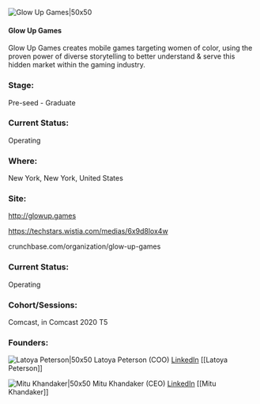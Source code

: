 

![Glow Up Games|50x50](https://res.cloudinary.com/crunchbase-production/image/upload/enkvnq8aijiesacm6kco)

#### Glow Up Games
Glow Up Games creates mobile games targeting women of color, using the proven power of diverse storytelling to better understand & serve this hidden market within the gaming industry.

### Stage: 
Pre-seed - Graduate 

### Current Status: 
Operating

### Where:
New York, New York, United States

### Site:
http://glowup.games

https://techstars.wistia.com/medias/6x9d8lox4w

crunchbase.com/organization/glow-up-games

### Current Status: 
Operating

### Cohort/Sessions: 
Comcast, in Comcast 2020 T5

### Founders: 

![Latoya Peterson|50x50](https://apimg.techstars.com/connect/images/image_files/5f31742a34a60d0abe0001d2/original/TechStarsHeadshot.jpg) Latoya Peterson (COO) [LinkedIn](https://linkedin.com/in/latoyadpeterson) [[Latoya Peterson]]

![Mitu Khandaker|50x50](https://apimg.techstars.com/connect/images/image_files/5f368e63a36c113b6000016a/original/mitu_dec19.jpg) Mitu Khandaker (CEO) [LinkedIn](https://linkedin.com/in/mituk) [[Mitu Khandaker]]


